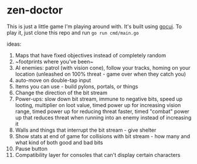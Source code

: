 # zen-doctor
This is just a little game I'm playing around with. It's built using [gocui](https://github.com/jroimartin/gocui).
To play it, just clone this repo and run `go run cmd/main.go`


ideas:

1. Maps that have fixed objectives instead of completely random
2. ~footprints where you've been~
3. AI enemies: patrol (with vision cone), follow your tracks, homing on your location (unleashed on 100% threat - game over when they catch you)
4. auto-move on double-tap input
5. Items you can use - build pylons, portals, or things
6. Change the direction of the bit stream
7. Power-ups: slow down bit stream, immune to negative bits, speed up looting, multiplier on loot value, timed power up for increasing vision range, timed power up for reducing threat faster, timed "combat" power up that reduces threat when running into an enemy instead of increasing it
8. Walls and things that interrupt the bit stream - give shelter
9. Show stats at end of game for collisions with bit stream - how many and what kind of both good and bad bits
10. Pause button
11. Compatibility layer for consoles that can't display certain characters
